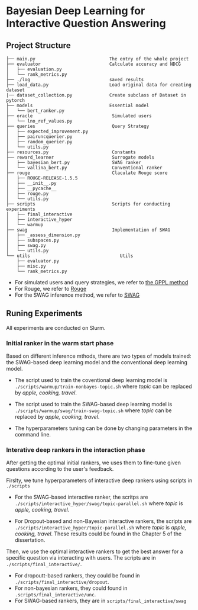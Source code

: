 # Bayesian Deep Learning for Interactive Question Answering

## Project Structure
```
├── main.py                            The entry of the whole project
├── evaluator                          Calculate accuracy and NDCG
│   ├── evaluation.py
│   └── rank_metrics.py
├── ./log                              saved results
├── load_data.py                       Load original data for creating dataset
|── dataset_collection.py              Create subclass of Dataset in pytorch
├── models                             Essential model 
│   └── bert_ranker.py
├── oracle                              Simulated users 
│   └── lno_ref_values.py
├── queries                             Query Strategy
│   ├── expected_improvement.py
│   ├── pairuncquerier.py
│   ├── random_querier.py
│   └── utils.py
├── resources.py                        Constants
├── reward_learner                      Surrogate models
│   ├── bayesian_bert.py                SWAG ranker
│   └── vallina_bert.py                 Conventional ranker
├── rouge                               Claculate Rouge score 
│   ├── ROUGE-RELEASE-1.5.5
│   ├── __init__.py
│   ├── __pycache__
│   ├── rouge.py
│   └── utils.py
├── scripts                             Scripts for conducting experiments
│   ├── final_interactive
│   ├── interactive_hyper
│   └── warmup
├── swag                                Implementation of SWAG 
│   ├── _assess_dimension.py
│   ├── subspaces.py
│   ├── swag.py
│   └── utils.py
└── utils                                  Utils
    ├── evaluator.py
    ├── misc.py
    └── rank_metrics.py
```
- For simulated users and query strategies, we refer to [the GPPL method](https://github.com/UKPLab/tacl2020-interactive-ranking/tree/master/data)
- For Rouge, we refer to [Rouge](https://github.com/kavgan/ROUGE-2.0)
- For the SWAG inference method, we refer to [SWAG](https://github.com/wjmaddox/swa_gaussian)


## Runing Experiments
All experiments are conducted on Slurm.

### Initial ranker in the warm start phase 
Based on different inference mthods, there are two types of models trained: the SWAG-based deep learning model and the conventional deep learning model.

- The script used to train the coventional deep learning model is `./scripts/warmup/train-nonbayes-topic.sh` where *topic* can be replaced by *apple, cooking, travel*.

- The script used to train the SWAG-based deep learning model is `./scripts/warmup/swag/train-swag-topic.sh` where *topic* can be replaced by *apple, cooking, travel*.

- The hyperparameters tuning can be done by changing parameters in the command line. 

### Interative deep rankers in the interaction phase
After getting the optimal initial rankers,  we uses them to fine-tune given questions according to the user's feedback.

Firslty, we tune hyperparameters of interactive deep rankers using scripts in `./scripts` 
- For the SWAG-based interactive ranker, the scritps are `./scripts/interactive_hyper/swag/topic-parallel.sh` where *topic* is *apple, cooking, travel*.

- For Dropout-based and non-Bayesian interactive rankers, the scripts are `./scripts/interactive_hyper/topic-parallel.sh` where *topic* is *apple, cooking, travel*. These results could be found in the Chapter 5 of the dissertation. 

Then, we use the optimal interactive rankers to get the best answer for a specific question via interacting with users. The scripts are in `./scripts/final_interactive/`. 
- For dropoutt-based rankers, they could be found in `./scripts/final_interactive/dropout`. 
- For non-bayesian rankers, they could found in `.scripts/final_interactive/unc`. 
- For SWAG-based rankers, they are in `scripts/final_interactive/swag`

